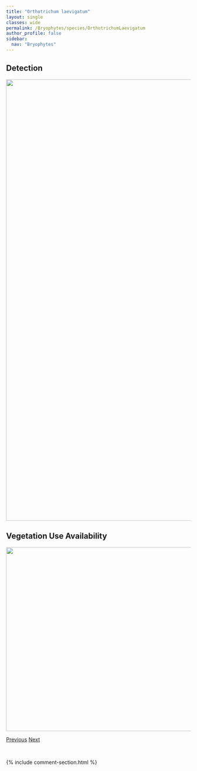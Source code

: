 ```yaml
---
title: "Orthotrichum laevigatum"
layout: single
classes: wide
permalink: /Bryophytes/species/OrthotrichumLaevigatum
author_profile: false
sidebar:
  nav: "Bryophytes"
---
```


<h2>Detection</h2>

<a href="https://drive.google.com/uc?export=view&id=1e2DjwL5DDjPNUNF1gz4qYwXr8ih7BCDc">
<img src="https://drive.google.com/uc?export=view&id=1e2DjwL5DDjPNUNF1gz4qYwXr8ih7BCDc" height = "1200" width = "800">
</a>


<h2>Vegetation Use Availability</h2>

<a href="https://drive.google.com/uc?export=view&id=1W7xMKL2HI8lQTWc2wmIUJUELMvQE4ob5">
<img src="https://drive.google.com/uc?export=view&id=1W7xMKL2HI8lQTWc2wmIUJUELMvQE4ob5" height = "500" width = "1000">
</a>


<a href="/DevelopmentWebsite/Bryophytes/species/OrthotrichumAffine" class="pagination--pager" title="Orthotrichum affine">Previous</a> <a href="/DevelopmentWebsite/Bryophytes/species/OrthotrichumPallens" class="pagination--pager" title="Orthotrichum pallens">Next</a>

<p>&nbsp;</p>

{% include comment-section.html %}
